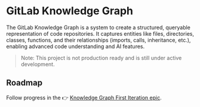 # GitLab Knowledge Graph

The GitLab Knowledge Graph is a system to create a structured, queryable representation of code repositories. It captures entities like files, directories, classes, functions, and their relationships (imports, calls, inheritance, etc.), enabling advanced code understanding and AI features.

> Note: This project is not production ready and is still under active development.

## Roadmap

Follow progress in the 👉 [Knowledge Graph First Iteration epic](https://gitlab.com/groups/gitlab-org/-/epics/17514).
